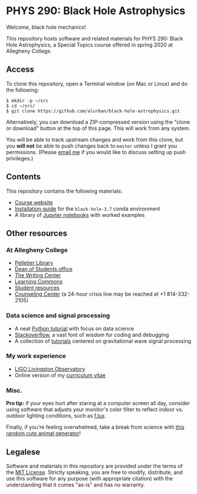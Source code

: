 PHYS 290: Black Hole Astrophysics
=================================

Welcome, black hole mechanics!

This repository hosts software and related materials for PHYS 290: Black Hole
Astrophysics, a Special Topics course offered in spring 2020 at Allegheny
College.

Access
------

To clone this repository, open a Terminal window (on Mac or Linux) and do the
following:

```
$ mkdir -p ~/src
$ cd ~/src/
$ git clone https://github.com/alurban/black-hole-astrophysics.git
```

Alternatively, you can download a ZIP-compressed version using the "clone or
download" button at the top of this page. This will work from any system.

You will be able to track upstream changes and work from this clone, but you
**will not** be able to push changes back to `master` unless I grant you
permissions. (Please [email me](mailto:aurban1@lsu.edu) if you would like to
discuss setting up push privileges.)

Contents
--------

This repository contains the following materials:

* [Course website](https://alurban.github.io/black-hole-astrophysics/)
* [Installation guide](INSTALL.md) for the `black-hole-3.7` conda environment
* A library of [Jupyter notebooks](notebooks/) with worked examples

Other resources
---------------

### At Allegheny College

* [Pelletier Library](https://sites.allegheny.edu/lits/library/)
* [Dean of Students office](https://sites.allegheny.edu/deanofstudents/)
* [The Writing Center](https://sites.allegheny.edu/learningcommons/writing/)
* [Learning Commons](https://sites.allegheny.edu/learningcommons/)
* [Student resources](https://sites.allegheny.edu/resources/student-services/)
* [Counseling Center](https://sites.allegheny.edu/counseling/) (a 24-hour
  crisis line may be reached at +1 814-332-2105)

### Data science and signal processing

* A neat [Python tutorial](https://www.learnpython.org) with focus on data
  science
* [Stackoverflow](http://stackoverflow.com), a vast font of wisdom for coding
  and debugging
* A collection of [tutorials](https://losc.ligo.org/tutorials/) centered on
  gravitational wave signal processing

### My work experience

* [LIGO Livingston Observatory](http://ligo.caltech.edu/LA)
* Online version of my [curriculum vitae](http://alurban.github.io/)

### Misc.

**Pro tip:** if your eyes hurt after staring at a computer screen all day,
consider using software that adjusts your monitor's color filter to reflect
indoor vs. outdoor lighting conditions, such as
[f.lux](https://justgetflux.com).

Finally, if you're feeling overwhelmed, take a break from science with
[this random cute animal generator](https://attackofthecute.com/random.php)!

Legalese
--------

Software and materials in this repository are provided under the terms of the
[MIT License](LICENSE). Strictly speaking, you are free to modify, distribute,
and use this software for any purpose (with appropriate citation) with the
understanding that it comes "as-is" and has no warranty.

